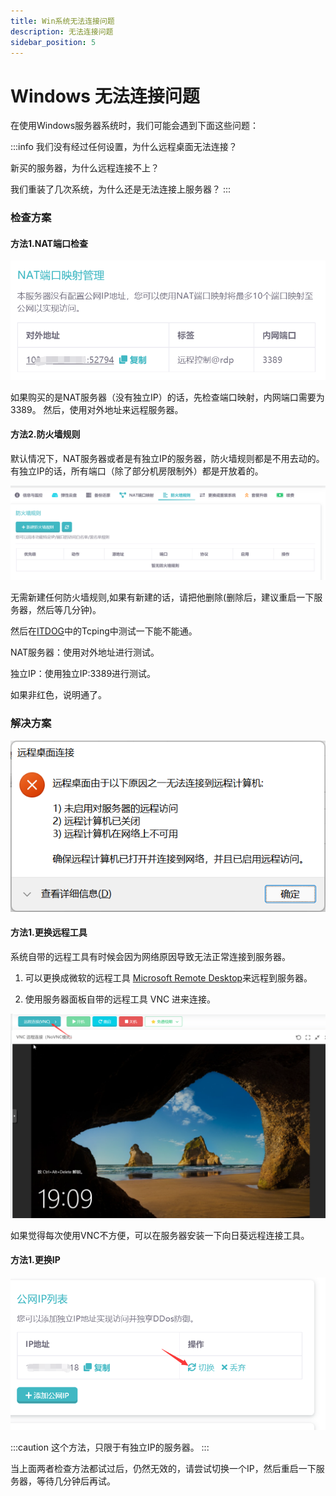 ```yaml
---
title: Win系统无法连接问题
description: 无法连接问题
sidebar_position: 5
---
```


# Windows 无法连接问题

在使用Windows服务器系统时，我们可能会遇到下面这些问题：

:::info
我们没有经过任何设置，为什么远程桌面无法连接？

新买的服务器，为什么远程连接不上？

我们重装了几次系统，为什么还是无法连接上服务器？
:::


### 检查方案

#### 方法1.NAT端口检查
![nat@50](nat3.png)

如果购买的是NAT服务器（没有独立IP）的话，先检查端口映射，内网端口需要为3389。
然后，使用对外地址来远程服务器。

#### 方法2.防火墙规则

默认情况下，NAT服务器或者是有独立IP的服务器，防火墙规则都是不用去动的。
有独立IP的话，所有端口（除了部分机房限制外）都是开放着的。

![firewall@50](firewall.png)

无需新建任何防火墙规则,如果有新建的话，请把他删除(删除后，建议重启一下服务器，然后等几分钟)。

然后在[ITDOG][itdog]中的Tcping中测试一下能不能通。

NAT服务器：使用对外地址进行测试。

独立IP：使用独立IP:3389进行测试。

如果非红色，说明通了。

### 解决方案
![fail@50](fail.png)

#### 方法1.更换远程工具

系统自带的远程工具有时候会因为网络原因导致无法正常连接到服务器。

1. 可以更换成微软的远程工具 [Microsoft Remote Desktop][Microsoft Remote Desktop]来远程到服务器。

2. 使用服务器面板自带的远程工具 VNC 进来连接。
   
![vnc@50](vnc.png)   

如果觉得每次使用VNC不方便，可以在服务器安装一下向日葵远程连接工具。

#### 方法1.更换IP

![ip@50](ip.png)

:::caution
这个方法，只限于有独立IP的服务器。
:::

当上面两者检查方法都试过后，仍然无效的，请尝试切换一个IP，然后重启一下服务器，等待几分钟后再试。

[itdog]: https://www.itdog.cn/tcping
[Microsoft Remote Desktop]: https://apps.microsoft.com/detail/9WZDNCRFJ3PS?activetab=pivot%3Aoverviewtab&hl=en-us&gl=US
